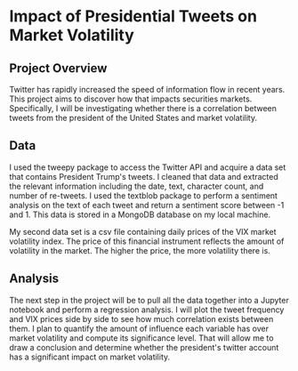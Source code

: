 # Impact of Presidential Tweets on Market Volatility

## Project Overview

Twitter has rapidly increased the speed of information flow in recent years. 
This project aims to discover how that impacts securities markets. Specifically, 
I will be investigating whether there is a correlation between tweets from the 
president of the United States and market volatility.

## Data
I used the tweepy package to access the Twitter API and acquire a data set 
that contains President Trump's tweets. I cleaned that data and extracted the 
relevant information including the date, text, character count, and number of 
re-tweets. I used the textblob package to perform a sentiment analysis on the
text of each tweet and return a sentiment score between -1 and 1. This data is
stored in a MongoDB database on my local machine.

My second data set is a csv file containing daily prices of the VIX market 
volatility index. The price of this financial instrument reflects the amount of
volatility in the market. The higher the price, the more volatility there is.

## Analysis
The next step in the project will be to pull all the data together into a
Jupyter notebook and perform a regression analysis. I will plot the tweet
frequency and VIX prices side by side to see how much correlation exists 
between them. I plan to quantify the amount of influence each variable has over
market volatility and compute its significance level. That will allow me to draw
a conclusion and determine whether the president's twitter account has a
significant impact on market volatility.
